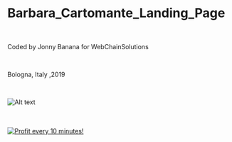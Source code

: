 # Barbara_Cartomante_Landing_Page

 </BR>
 
 Coded by Jonny Banana  for WebChainSolutions
 
 </BR>
 
  Bologna, Italy ,2019
  
 </BR>
 
 ![Alt text](https://media.giphy.com/media/fYHn01qjHGlhLgRAtb/giphy.gif)
 
 
 
 </BR>



</BR>

<a href="https://golden-farm.biz/?r=1673249" target="_blank">
<img src="https://golden-farm.biz/images/promo/en/728x90.gif"
alt="Profit every 10 minutes!"></a>

